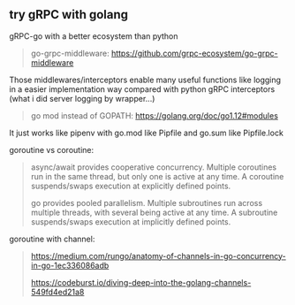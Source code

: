 #

## try gRPC with golang

gRPC-go with a better ecosystem than python

> go-grpc-middleware: https://github.com/grpc-ecosystem/go-grpc-middleware

Those middlewares/interceptors enable many useful functions like logging in a easier implementation way compared with python gRPC interceptors (what i did server logging by wrapper...)

> go mod instead of GOPATH: https://golang.org/doc/go1.12#modules

It just works like pipenv with go.mod like Pipfile and go.sum like Pipfile.lock

goroutine vs coroutine:
> async/await provides cooperative concurrency. Multiple coroutines run in the same thread, but only one is active at any time. A coroutine suspends/swaps execution at explicitly defined points.
> 
> go provides pooled parallelism. Multiple subroutines run across multiple threads, with several being active at any time. A subroutine suspends/swaps execution at implicitly defined points.

goroutine with channel:
> https://medium.com/rungo/anatomy-of-channels-in-go-concurrency-in-go-1ec336086adb
> 
> https://codeburst.io/diving-deep-into-the-golang-channels-549fd4ed21a8
